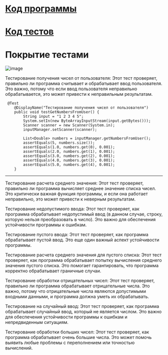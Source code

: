# [Код программы](https://github.com/ScherbakovM/unit-tests-six/tree/master/src/main/java/numbers)   
# [Код тестов](https://github.com/ScherbakovM/unit-tests-six/tree/master/src/main/java/numbers_test)

# Покрытие тестами    
![image](https://github.com/ScherbakovM/unit-tests-six/assets/109952823/10bb3425-c8e8-44ca-b237-5c1501c386c6)




Тестирование получения чисел от пользователя: Этот тест проверяет, правильно ли программа считывает и обрабатывает ввод пользователя. Это важно, потому что если ввод пользователя неправильно обрабатывается, это может привести к неправильным результатам.
```
 @Test
    @DisplayName("Тестирование получения чисел от пользователя")
    public void testGetNumbersFromUser() {
        String input = "1 2 3 4 5";
        System.setIn(new ByteArrayInputStream(input.getBytes()));
        Scanner scanner = new Scanner(System.in);
        inputManager.setScanner(scanner);

        List<Double> numbers = inputManager.getNumbersFromUser();
        assertEquals(5, numbers.size());
        assertEquals(1.0, numbers.get(0), 0.001);
        assertEquals(2.0, numbers.get(1), 0.001);
        assertEquals(3.0, numbers.get(2), 0.001);
        assertEquals(4.0, numbers.get(3), 0.001);
        assertEquals(5.0, numbers.get(4), 0.001);
    }
```

---
Тестирование расчета среднего значения: Этот тест проверяет, правильно ли программа вычисляет среднее значение списка чисел. Это критически важная функция программы, и если она работает неправильно, это может привести к неверным результатам.

Тестирование недопустимого ввода: Этот тест проверяет, как программа обрабатывает недопустимый ввод (в данном случае, строку, которую нельзя преобразовать в число). Это важно для обеспечения устойчивости программы к ошибкам.

Тестирование пустого ввода: Этот тест проверяет, как программа обрабатывает пустой ввод. Это еще один важный аспект устойчивости программы.

Тестирование расчета среднего значения для пустого списка: Этот тест проверяет, как программа обрабатывает попытку вычисления среднего значения пустого списка. Это помогает гарантировать, что программа корректно обрабатывает граничные случаи.

Тестирование обработки отрицательных чисел: Этот тест проверяет, правильно ли программа обрабатывает отрицательные числа. Это важно, потому что отрицательные числа являются допустимыми входными данными, и программа должна уметь их обрабатывать.

Тестирование на случайный ввод: Этот тест проверяет, как программа обрабатывает случайный ввод, который не является числом. Это важно для обеспечения устойчивости программы к ошибкам и непредвиденным ситуациям.

Тестирование обработки больших чисел: Этот тест проверяет, как программа обрабатывает очень большие числа. Это может помочь выявить любые проблемы с переполнением или точностью вычислений.



